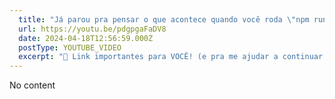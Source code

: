 ```yaml
---
  title: "Já parou pra pensar o que acontece quando você roda \"npm run dev\"? 🤔"
  url: https://youtu.be/pdgpgaFaDV8
  date: 2024-04-18T12:56:59.000Z
  postType: YOUTUBE_VIDEO
  excerpt: "🔸 Link importantes para VOCÊ! (e pra me ajudar a continuar trazendo conteúdo!)"
---
```

  
  No content
  